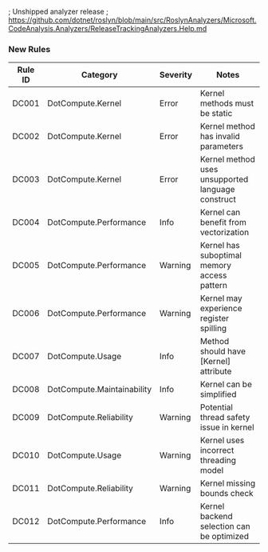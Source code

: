 ; Unshipped analyzer release
; https://github.com/dotnet/roslyn/blob/main/src/RoslynAnalyzers/Microsoft.CodeAnalysis.Analyzers/ReleaseTrackingAnalyzers.Help.md

### New Rules

Rule ID | Category | Severity | Notes
--------|----------|----------|-------
DC001 | DotCompute.Kernel | Error | Kernel methods must be static
DC002 | DotCompute.Kernel | Error | Kernel method has invalid parameters  
DC003 | DotCompute.Kernel | Error | Kernel method uses unsupported language construct
DC004 | DotCompute.Performance | Info | Kernel can benefit from vectorization
DC005 | DotCompute.Performance | Warning | Kernel has suboptimal memory access pattern
DC006 | DotCompute.Performance | Warning | Kernel may experience register spilling
DC007 | DotCompute.Usage | Info | Method should have [Kernel] attribute
DC008 | DotCompute.Maintainability | Info | Kernel can be simplified
DC009 | DotCompute.Reliability | Warning | Potential thread safety issue in kernel
DC010 | DotCompute.Usage | Warning | Kernel uses incorrect threading model
DC011 | DotCompute.Reliability | Warning | Kernel missing bounds check
DC012 | DotCompute.Performance | Info | Kernel backend selection can be optimized